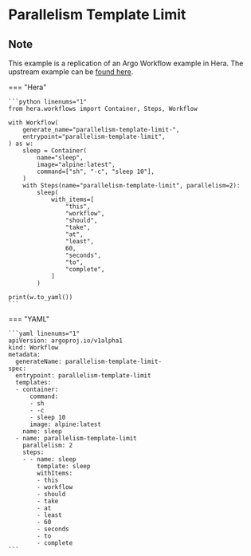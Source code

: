 # Parallelism Template Limit

## Note

This example is a replication of an Argo Workflow example in Hera.
The upstream example can be [found here](https://github.com/argoproj/argo-workflows/blob/main/examples/parallelism-template-limit.yaml).




=== "Hera"

    ```python linenums="1"
    from hera.workflows import Container, Steps, Workflow

    with Workflow(
        generate_name="parallelism-template-limit-",
        entrypoint="parallelism-template-limit",
    ) as w:
        sleep = Container(
            name="sleep",
            image="alpine:latest",
            command=["sh", "-c", "sleep 10"],
        )
        with Steps(name="parallelism-template-limit", parallelism=2):
            sleep(
                with_items=[
                    "this",
                    "workflow",
                    "should",
                    "take",
                    "at",
                    "least",
                    60,
                    "seconds",
                    "to",
                    "complete",
                ]
            )

    print(w.to_yaml())
    ```

=== "YAML"

    ```yaml linenums="1"
    apiVersion: argoproj.io/v1alpha1
    kind: Workflow
    metadata:
      generateName: parallelism-template-limit-
    spec:
      entrypoint: parallelism-template-limit
      templates:
      - container:
          command:
          - sh
          - -c
          - sleep 10
          image: alpine:latest
        name: sleep
      - name: parallelism-template-limit
        parallelism: 2
        steps:
        - - name: sleep
            template: sleep
            withItems:
            - this
            - workflow
            - should
            - take
            - at
            - least
            - 60
            - seconds
            - to
            - complete
    ```

